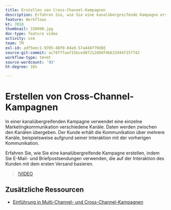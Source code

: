 ```yaml
---
title: Erstellen von Cross-Channel-Kampagnen
description: Erfahren Sie, wie Sie eine kanalübergreifende Kampagne erstellen, indem Sie E-Mail- und Briefpostsendungen verwenden, die auf der Interaktion des Kunden mit dem ersten Versand basieren.
feature: Workflows
kt: 7018
thumbnail: 330990.jpg
doc-type: feature video
activity: use
team: TM
exl-id: adf5eec1-9705-48f0-84a9-57a44bf79d0d
source-git-commit: ac74fffaaf15bced07212d0df4b631944f15f742
workflow-type: tm+mt
source-wordcount: '93'
ht-degree: 16%

---
```


# Erstellen von Cross-Channel-Kampagnen

In einer kanalübergreifenden Kampagne verwendet eine einzelne Marketingkommunikation verschiedene Kanäle. Daten werden zwischen den Kanälen übergeben. Der Kunde erhält die Kommunikation über mehrere Kanäle, beispielsweise aufgrund seiner Interaktion mit der vorherigen Kommunikation.

Erfahren Sie, wie Sie eine kanalübergreifende Kampagne erstellen, indem Sie E-Mail- und Briefpostsendungen verwenden, die auf der Interaktion des Kunden mit dem ersten Versand basieren.

>[!VIDEO](https://video.tv.adobe.com/v/330990?quality=12)

## Zusätzliche Ressourcen

* [Einführung in Multi-Channel- und Cross-Channel-Kampagnen](/help/orchestrating-campaigns/introduction-to-cross-and-multi-channel-campaigns.md)
